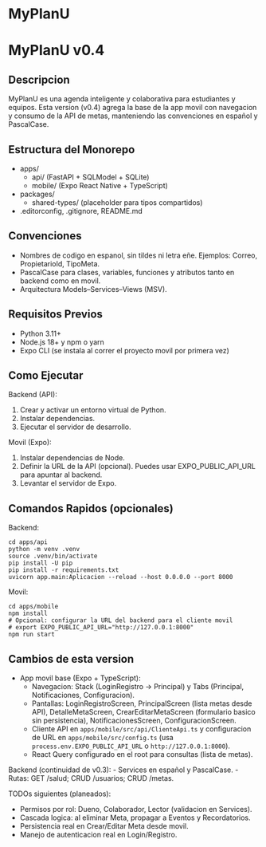 # MyPlanU
MyPlanU v0.4
=================

Descripcion
-----------
MyPlanU es una agenda inteligente y colaborativa para estudiantes y equipos. Esta version (v0.4) agrega la base de la app movil con navegacion y consumo de la API de metas, manteniendo las convenciones en español y PascalCase.

Estructura del Monorepo
-----------------------
- apps/
	- api/ (FastAPI + SQLModel + SQLite)
	- mobile/ (Expo React Native + TypeScript)
- packages/
	- shared-types/ (placeholder para tipos compartidos)
- .editorconfig, .gitignore, README.md

Convenciones
------------
- Nombres de codigo en espanol, sin tildes ni letra eñe. Ejemplos: Correo, PropietarioId, TipoMeta.
- PascalCase para clases, variables, funciones y atributos tanto en backend como en movil.
- Arquitectura Models–Services–Views (MSV).

Requisitos Previos
------------------
- Python 3.11+
- Node.js 18+ y npm o yarn
- Expo CLI (se instala al correr el proyecto movil por primera vez)

Como Ejecutar
-------------
Backend (API):
1. Crear y activar un entorno virtual de Python.
2. Instalar dependencias.
3. Ejecutar el servidor de desarrollo.

Movil (Expo):
1. Instalar dependencias de Node.
2. Definir la URL de la API (opcional). Puedes usar EXPO_PUBLIC_API_URL para apuntar al backend.
3. Levantar el servidor de Expo.

Comandos Rapidos (opcionales)
-----------------------------
Backend:
```
cd apps/api
python -m venv .venv
source .venv/bin/activate
pip install -U pip
pip install -r requirements.txt
uvicorn app.main:Aplicacion --reload --host 0.0.0.0 --port 8000
```

Movil:
```
cd apps/mobile
npm install
# Opcional: configurar la URL del backend para el cliente movil
# export EXPO_PUBLIC_API_URL="http://127.0.0.1:8000"
npm run start
```

Cambios de esta version
-----------------------
- App movil base (Expo + TypeScript):
	- Navegacion: Stack (LoginRegistro → Principal) y Tabs (Principal, Notificaciones, Configuracion).
	- Pantallas: LoginRegistroScreen, PrincipalScreen (lista metas desde API), DetalleMetaScreen, CrearEditarMetaScreen (formulario basico sin persistencia), NotificacionesScreen, ConfiguracionScreen.
	- Cliente API en `apps/mobile/src/api/ClienteApi.ts` y configuracion de URL en `apps/mobile/src/config.ts` (usa `process.env.EXPO_PUBLIC_API_URL` o `http://127.0.0.1:8000`).
	- React Query configurado en el root para consultas (lista de metas).

Backend (continuidad de v0.3):
	- Services en español y PascalCase.
	- Rutas: GET /salud; CRUD /usuarios; CRUD /metas.

TODOs siguientes (planeados):
- Permisos por rol: Dueno, Colaborador, Lector (validacion en Services).
- Cascada logica: al eliminar Meta, propagar a Eventos y Recordatorios.
 - Persistencia real en Crear/Editar Meta desde movil.
 - Manejo de autenticacion real en Login/Registro.
